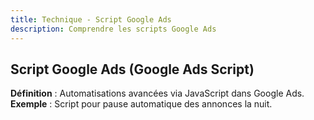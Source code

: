 ```yaml
---
title: Technique - Script Google Ads
description: Comprendre les scripts Google Ads
---
```


## Script Google Ads (Google Ads Script)
**Définition** : Automatisations avancées via JavaScript dans Google Ads.  
**Exemple** : Script pour pause automatique des annonces la nuit.